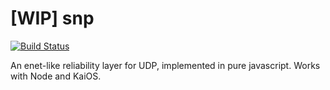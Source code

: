 # [WIP] snp
[![Build Status](https://travis-ci.org/rameshvarun/snp.svg?branch=main)](https://travis-ci.org/rameshvarun/snp)

An enet-like reliability layer for UDP, implemented in pure javascript. Works with Node and KaiOS.
